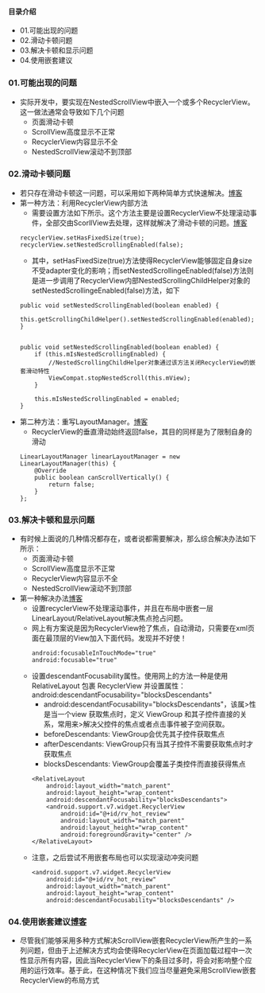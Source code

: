 #### 目录介绍
- 01.可能出现的问题
- 02.滑动卡顿问题
- 03.解决卡顿和显示问题
- 04.使用嵌套建议


### 01.可能出现的问题
- 实际开发中，要实现在NestedScrollView中嵌入一个或多个RecyclerView。这一做法通常会导致如下几个问题
    - 页面滑动卡顿
    - ScrollView高度显示不正常
    - RecyclerView内容显示不全
    - NestedScrollView滚动不到顶部



### 02.滑动卡顿问题
- 若只存在滑动卡顿这一问题，可以采用如下两种简单方式快速解决。[博客](https://github.com/yangchong211/YCBlogs)
- 第一种方法：利用RecyclerView内部方法
    - 需要设置方法如下所示。这个方法主要是设置RecyclerView不处理滚动事件，全部交由ScorllView去处理，这样就解决了滑动卡顿的问题。[博客](https://github.com/yangchong211/YCBlogs)
    ```
    recyclerView.setHasFixedSize(true);
    recyclerView.setNestedScrollingEnabled(false);
    ```
    - 其中，setHasFixedSize(true)方法使得RecyclerView能够固定自身size不受adapter变化的影响；而setNestedScrollingeEnabled(false)方法则是进一步调用了RecyclerView内部NestedScrollingChildHelper对象的setNestedScrollingeEnabled(false)方法，如下
    ```
    public void setNestedScrollingEnabled(boolean enabled) {
        this.getScrollingChildHelper().setNestedScrollingEnabled(enabled);
    }
    
    
    public void setNestedScrollingEnabled(boolean enabled) {
        if (this.mIsNestedScrollingEnabled) {
            //NestedScrollingChildHelper对象通过该方法关闭RecyclerView的嵌套滑动特性
            ViewCompat.stopNestedScroll(this.mView);
        }

        this.mIsNestedScrollingEnabled = enabled;
    }
    ```
- 第二种方法：重写LayoutManager。[博客](https://github.com/yangchong211/YCBlogs)
    - RecyclerView的垂直滑动始终返回false，其目的同样是为了限制自身的滑动
    ```
    LinearLayoutManager linearLayoutManager = new LinearLayoutManager(this) {
        @Override
        public boolean canScrollVertically() {
            return false;
        }
    };
    ```



### 03.解决卡顿和显示问题
- 有时候上面说的几种情况都存在，或者说都需要解决，那么综合解决办法如下所示：
    - 页面滑动卡顿
    - ScrollView高度显示不正常
    - RecyclerView内容显示不全
    - NestedScrollView滚动不到顶部
- 第一种解决办法[博客](https://github.com/yangchong211/YCBlogs)
    - 设置recyclerView不处理滚动事件，并且在布局中嵌套一层LinearLayout/RelativeLayout解决焦点抢占问题。
    - 网上有方案说是因为RecyclerView抢了焦点，自动滑动，只需要在xml页面在最顶层的View加入下面代码。发现并不好使！
        ```
        android:focusableInTouchMode="true"
        android:focusable="true"
        ```
    - 设置descendantFocusability属性。使用网上的方法一种是使用 RelativeLayout 包裹 RecyclerView 并设置属性：android:descendantFocusability="blocksDescendants"
        - android:descendantFocusability="blocksDescendants"，该属>性是当一个view 获取焦点时，定义 ViewGroup 和其子控件直接的关系，常用来>解决父控件的焦点或者点击事件被子空间获取。
        - beforeDescendants: ViewGroup会优先其子控件获取焦点
        - afterDescendants: ViewGroup只有当其子控件不需要获取焦点时才获取焦点
        - blocksDescendants: ViewGroup会覆盖子类控件而直接获得焦点
        ```
        <RelativeLayout
            android:layout_width="match_parent"
            android:layout_height="wrap_content"
            android:descendantFocusability="blocksDescendants">
            <android.support.v7.widget.RecyclerView
                android:id="@+id/rv_hot_review"
                android:layout_width="match_parent"
                android:layout_height="wrap_content"
                android:foregroundGravity="center" />
        </RelativeLayout>
        ```
    - 注意，之后尝试不用嵌套布局也可以实现滚动冲突问题
        ```
        <android.support.v7.widget.RecyclerView
            android:id="@+id/rv_hot_review"
            android:layout_width="match_parent"
            android:layout_height="wrap_content"
            android:descendantFocusability="blocksDescendants" />
        ```



### 04.使用嵌套建议[博客](https://github.com/yangchong211/YCBlogs)
- 尽管我们能够采用多种方式解决ScrollView嵌套RecyclerView所产生的一系列问题，但由于上述解决方式均会使得RecyclerView在页面加载过程中一次性显示所有内容，因此当RecyclerView下的条目过多时，将会对影响整个应用的运行效率。基于此，在这种情况下我们应当尽量避免采用ScrollView嵌套RecyclerView的布局方式

